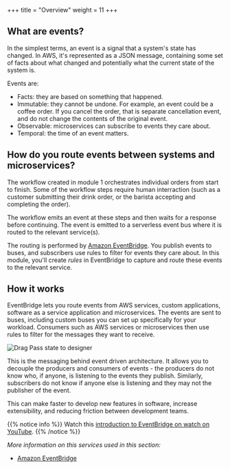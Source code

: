 +++
title = "Overview"
weight = 11
+++

## What are events?

In the simplest terms, an event is a signal that a system's state has changed. In AWS, it's represented as a JSON message, containing some set of facts about what changed and potentially what the current state of the system is.

Events are:
* Facts: they are based on something that happened.
* Immutable: they cannot be undone. For example, an event could be a coffee order. If you cancel the order, that is separate cancellation event, and do not change the contents of the original event.
* Observable: microservices can subscribe to events they care about.
* Temporal: the time of an event matters.

## How do you route events between systems and microservices?

The workflow created in module 1 orchestrates individual orders from start to finish. Some of the workflow steps require human interraction (such as a customer submitting their drink order, or the barista accepting and completing the order).

The workflow emits an event at these steps and then waits for a response before continuing. The event is emitted to a serverless event bus where it is routed to the relevant service(s).

The routing is performed by [Amazon EventBridge](https://aws.amazon.com/eventbridge/). You publish events to buses, and subscribers use rules to filter for events they care about. In this module, you'll create *rules* in EventBridge to capture and route these events to the relevant service.

## How it works

EventBridge lets you route events from AWS services, custom applications, software as a service application and microservices. The events are sent to buses, including custom buses you can set up specifically for your workload. Consumers such as AWS services or microservices then use rules to filter for the messages they want to receive.

![Drag Pass state to designer](../images/se-mod1-routing1.png)

This is the messaging behind event driven architecture. It allows you to decouple the producers and consumers of events - the producers do not know who, if anyone, is listening to the events they publish. Similarly, subscribers do not know if anyone else is listening and they may not the publisher of the event.

This can make faster to develop new features in software, increase extensibility, and reducing friction between development teams.

{{% notice info %}}
Watch this [introduction to EventBridge on watch on YouTube](https://www.youtube.com/watch?v=TXh5oU_yo9M).
{{% /notice %}}

*More information on this services used in this section:*
* [Amazon EventBridge](https://aws.amazon.com/eventbridge/)